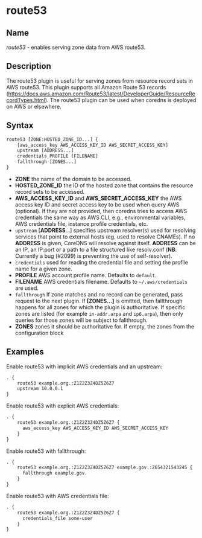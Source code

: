 # route53

## Name

*route53* - enables serving zone data from AWS route53.

## Description

The route53 plugin is useful for serving zones from resource record sets in AWS route53. This plugin
supports all Amazon Route 53 records (https://docs.aws.amazon.com/Route53/latest/DeveloperGuide/ResourceRecordTypes.html).
The route53 plugin can be used when coredns is deployed on AWS or elsewhere.

## Syntax

~~~ txt
route53 [ZONE:HOSTED_ZONE_ID...] {
    [aws_access_key AWS_ACCESS_KEY_ID AWS_SECRET_ACCESS_KEY]
    upstream [ADDRESS...]
    credentials PROFILE [FILENAME]
    fallthrough [ZONES...]
}
~~~

* **ZONE** the name of the domain to be accessed.
* **HOSTED_ZONE_ID** the ID of the hosted zone that contains the resource record sets to be accessed.
* **AWS_ACCESS_KEY_ID** and **AWS_SECRET_ACCESS_KEY** the AWS access key ID and secret access key
   to be used when query AWS (optional).  If they are not provided, then coredns tries to access
   AWS credentials the same way as AWS CLI, e.g., environmental variables, AWS credentials file,
   instance profile credentials, etc.
* `upstream` [**ADDRESS**...] specifies upstream resolver(s) used for resolving services that point
   to external hosts (eg. used to resolve CNAMEs). If no **ADDRESS** is given, CoreDNS will resolve
   against itself. **ADDRESS** can be an IP, an IP:port or a path to a file structured like
   resolv.conf (**NB**: Currently a bug (#2099) is preventing the use of self-resolver).
* `credentials` used for reading the credential file and setting the profile name for a given zone.
* **PROFILE** AWS account profile name. Defaults to `default`.
* **FILENAME** AWS credentials filename. Defaults to `~/.aws/credentials`
   are used.
* `fallthrough` If zone matches and no record can be generated, pass request to the next plugin.
  If **[ZONES...]** is omitted, then fallthrough happens for all zones for which the plugin
  is authoritative. If specific zones are listed (for example `in-addr.arpa` and `ip6.arpa`), then only
  queries for those zones will be subject to fallthrough.
* **ZONES** zones it should be authoritative for. If empty, the zones from the configuration block

## Examples

Enable route53 with implicit AWS credentials and an upstream:

~~~ txt
. {
    route53 example.org.:Z1Z2Z3Z4DZ5Z6Z7
    upstream 10.0.0.1
}
~~~

Enable route53 with explicit AWS credentials:

~~~ txt
. {
    route53 example.org.:Z1Z2Z3Z4DZ5Z6Z7 {
      aws_access_key AWS_ACCESS_KEY_ID AWS_SECRET_ACCESS_KEY
    }
}
~~~

Enable route53 with fallthrough:

~~~ txt
. {
    route53 example.org.:Z1Z2Z3Z4DZ5Z6Z7 example.gov.:Z654321543245 {
      fallthrough example.gov.
    }
}
~~~

Enable route53 with AWS credentials file:

~~~ txt
. {
    route53 example.org.:Z1Z2Z3Z4DZ5Z6Z7 {
      credentials_file some-user
    }
}
~~~
